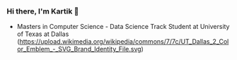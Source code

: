### Hi there, I'm Kartik 👋
- Masters in Computer Science - Data Science Track Student at University of Texas at Dallas (https://upload.wikimedia.org/wikipedia/commons/7/7c/UT_Dallas_2_Color_Emblem_-_SVG_Brand_Identity_File.svg)
<!--
**KartikAnand17/KartikAnand17** is a ✨ _special_ ✨ repository because its `README.md` (this file) appears on your GitHub profile.

Here are some ideas to get you started:

- 🔭 I’m currently working on ...
- 🌱 I’m currently learning ...
- 👯 I’m looking to collaborate on ...
- 🤔 I’m looking for help with ...
- 💬 Ask me about ...
- 📫 How to reach me: ...
- 😄 Pronouns: ...
- ⚡ Fun fact: ...
-->
